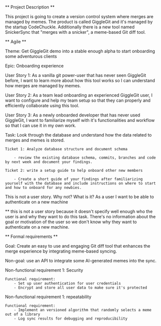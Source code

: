 ** Project Description ** 

This project is going to create a version control system where merges are managed by memes. The product is called GiggleGit and it's managed by the startup CodeChuckle. Additionally there is a new tool named SnickerSync that "merges with a snicker", a meme-based Git diff tool. 


** Agile ** 

Theme: Get GiggleGit demo into a stable enough alpha to start onboarding some adventurous clients

Epic: Onboarding experience

User Story 1: As a vanilla git power-user that has never seen GiggleGit before, I want to learn more about how this tool works so I can understand how merges are managed by memes. 

User Story 2: As a team lead onboarding an experienced GiggleGit user, I want to configure and help my team setup so that they can properly and efficiently collaborate using this tool. 

User Story 3: As a newly onboarded developer that has never used GiggleGit, I want to familiarize myself with it's functionalities and workflow so that I can use it in my own work. 

Task: Look through the database and understand how the data related to merges and memes is stored. 

    Ticket 1: Analyze database structure and document schema 

        - review the existing database schema, commits, branches and code by next week and document your findings. 

    Ticket 2: write a setup guide to help onboard other new members 

        - Create a short guide of your findings after familiarizing yourself with the database and include instructions on where to start and how to onboard for any newbies. 

This is not a user story. Why not? What is it? As a user I want to be able to authenticate on a new machine 

** this is not a user story because it doesn't specify well enough who the user is and why they want to do this task. There's no information about the goal or motivation of the user so we don't know why they want to authenticate on a new machine. 


** Formal requirements ** 

Goal: Create an easy to use and engaging Git diff tool that enhances the merge experience by integrating meme-based syncing. 

Non-goal: use an API to integrate some AI-generated memes into the sync. 

Non-functional requirement 1: Security 

    Functional requirement: 
        - Set up user authentication for user credentials
        - Encrypt and store all user data to make sure it's protected 

Non-functional requirement 1: repeatability 

    Functional requirement: 
        - Implement an versioned algorithm that randomly selects a meme out of a library 
        - Log sync results for debugging and reproducibility


